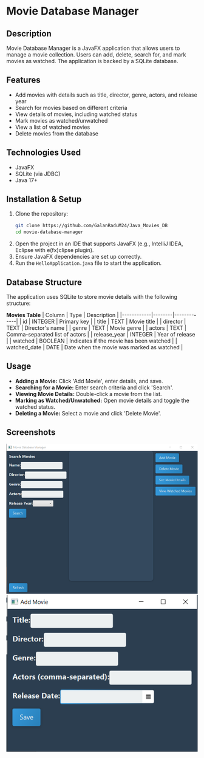 # Movie Database Manager

## Description
Movie Database Manager is a JavaFX application that allows users to manage a movie collection. Users can add, delete, search for, and mark movies as watched. The application is backed by a SQLite database.

## Features
- Add movies with details such as title, director, genre, actors, and release year
- Search for movies based on different criteria
- View details of movies, including watched status
- Mark movies as watched/unwatched
- View a list of watched movies
- Delete movies from the database

## Technologies Used
- JavaFX
- SQLite (via JDBC)
- Java 17+

## Installation & Setup
1. Clone the repository:
   ```sh
   git clone https://github.com/GalanRaduM24/Java_Movies_DB
   cd movie-database-manager
   ```
2. Open the project in an IDE that supports JavaFX (e.g., IntelliJ IDEA, Eclipse with e(fx)clipse plugin).
3. Ensure JavaFX dependencies are set up correctly.
4. Run the `HelloApplication.java` file to start the application.

## Database Structure
The application uses SQLite to store movie details with the following structure:

**Movies Table**
| Column      | Type    | Description |
|------------|--------|-------------|
| id         | INTEGER | Primary key |
| title      | TEXT   | Movie title |
| director   | TEXT   | Director's name |
| genre      | TEXT   | Movie genre |
| actors     | TEXT   | Comma-separated list of actors |
| release_year | INTEGER | Year of release |
| watched    | BOOLEAN | Indicates if the movie has been watched |
| watched_date | DATE | Date when the movie was marked as watched |

## Usage
- **Adding a Movie:** Click 'Add Movie', enter details, and save.
- **Searching for a Movie:** Enter search criteria and click 'Search'.
- **Viewing Movie Details:** Double-click a movie from the list.
- **Marking as Watched/Unwatched:** Open movie details and toggle the watched status.
- **Deleting a Movie:** Select a movie and click 'Delete Movie'.

## Screenshots
![image](https://github.com/GalanRaduM24/Java_Movies_DB/blob/main/Pictures/img.png)
![image](https://github.com/GalanRaduM24/Java_Movies_DB/blob/main/Pictures/img_1.png)

